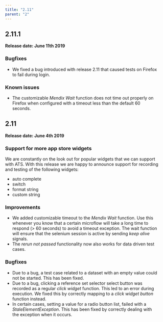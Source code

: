 ```yaml
---
title: "2.11"
parent: "2"
---
```


## 2.11.1

**Release date: June 11th 2019**

<!--
### Extended API

As more people embrace CI/CD in the development process we saw a need for more functionality and information from our API. 

On the functionality side, we added the operation **Rerun not passed** to the ATS API. Now you can set up your CI/CD pipeline to rerun failed test cases automatically. 

On the information side we added options to retrieve the following data for a job using the existing **GetJobStatus** operation:

* flags (cancelled and warning)
* breakdown per test case i.e. number of passed/failed/not executed test cases
* details per test case with name, result, duration and error message.

For all the details make sure to check the [ATS 2 Reference guide](./../../ats/refguide/rg-version-2/cicd-api.md).
-->

### Bugfixes

* We fixed a bug introduced with release 2.11 that caused tests on Firefox to fail during login.

### Known issues

* The customizable *Mendix Wait* function does not time out properly on Firefox when configured with a timeout less than the default 60 seconds.

## 2.11

**Release date: June 4th 2019**

### Support for more app store widgets

We are constantly on the look out for popular widgets that we can support with ATS. With this release we are happy to announce support for recording and testing of the following widgets:

* auto complete
* switch
* format string
* custom string

### Improvements

* We added customizable timeout to the *Mendix Wait*  function. Use this whenever you know that a certain microflow will take a long time to respond (> 60 seconds) to avoid a timeout exception. The wait function will ensure that the selenium session is active by sending *keep alive* signals.
* The *rerun not passed* functionality now also works for data driven test cases. 

### Bugfixes

* Due to a bug, a test case related to a dataset with an empty value could not be started. This has been fixed.
* Due to a bug, clicking a reference set selector select button was recorded as a regular *click widget* function. This led to an error during execution. We fixed this by correctly mapping to a *click widget button* function instead.
* In certain cases, setting a value for a radio button list, failed with a *StaleElementException*. This has been fixed by correctly dealing with the exception when it occurs.
